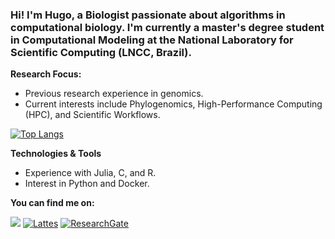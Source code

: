 ### Hi! I'm Hugo, a Biologist passionate about algorithms in computational biology. I'm currently a master's degree student in Computational Modeling at the National Laboratory for Scientific Computing (LNCC, Brazil). 

**Research Focus:**
- Previous research experience in genomics.
- Current interests include Phylogenomics, High-Performance Computing (HPC), and Scientific Workflows.

[![Top Langs](https://github-readme-stats-git-masterrstaa-rickstaa.vercel.app/api/top-langs/?username=Oliveira-Hugo)](https://github.com/anuraghazra/github-readme-stats)

**Technologies & Tools**
- Experience with Julia, C, and R.
- Interest in Python and Docker.

**You can find me on:**

<a href = "mailto:hugodpaulaoliveira@gmail.com"><img loading="lazy" src="https://img.shields.io/badge/Gmail-D14836?style=for-the-badge&logo=gmail&logoColor=white" target="_blank"></a>
[![Lattes](https://img.shields.io/badge/Lattes%20Curriculum-007ACC?style=for-the-badge&logo=book&logoColor=white)]([https://www.lattes.cnpq.br/](https://lattes.cnpq.br/4603193130523804))
[![ResearchGate](https://img.shields.io/badge/ResearchGate-253858?style=for-the-badge&logo=researchgate&logoColor=white)](https://www.researchgate.net/profile/Hugo-De-Paula-Oliveira/research)

<!--
**Oliveira-Hugo/Oliveira-Hugo** is a ✨ _special_ ✨ repository because its `README.md` (this file) appears on your GitHub profile.

Here are some ideas to get you started:

- 🔭 I’m currently working on ...
- 🌱 I’m currently learning ...
- 👯 I’m looking to collaborate on ...
- 🤔 I’m looking for help with ...
- 💬 Ask me about ...
- 📫 How to reach me: ...
- 😄 Pronouns: ...
- ⚡ Fun fact: ...
-->
